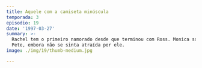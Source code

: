 ```yaml
---
title: Aquele com a camiseta minúscula
temporada: 3
episodio: 19
date: '1997-03-27'
summary: >-
  Rachel tem o primeiro namorado desde que terminou com Ross. Monica sai com
  Pete, embora não se sinta atraída por ele.
image: ./img/19/thumb-medium.jpg

---
```

